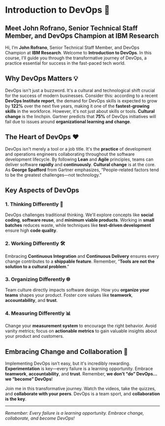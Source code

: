 # Introduction to DevOps 🚀

## Meet John Rofrano, Senior Technical Staff Member, and DevOps Champion at IBM Research

Hi, I’m **John Rofrano**, Senior Technical Staff Member, and DevOps Champion at **IBM Research**. Welcome to **Introduction to DevOps**. In this course, I'll guide you through the transformative journey of DevOps, a practice essential for success in the fast-paced tech world.

## Why DevOps Matters 💡

DevOps isn't just a buzzword. It's a cultural and technological shift crucial for the success of modern businesses. Consider this: according to a recent **DevOps Institute report**, the demand for DevOps skills is expected to grow by **122%** over the next five years, making it one of the **fastest-growing skills** in the workforce. However, it's not just about skills or tools. **Cultural change** is the linchpin. Gartner predicts that **75%** of DevOps initiatives will fail due to issues around **organizational learning and change**.

## The Heart of DevOps ❤️

DevOps isn't merely a tool or a job title. It's the **practice** of development and operations engineers collaborating throughout the software development lifecycle. By following **Lean** and **Agile** principles, teams can deliver software **rapidly** and **continuously**. **Cultural change** is at the core. As **George Spafford** from Gartner emphasizes, “People-related factors tend to be the greatest challenges—not technology.”

## Key Aspects of DevOps

### 1. **Thinking Differently 🤔**

DevOps challenges traditional thinking. We'll explore concepts like **social coding**, **software reuse**, and **minimum viable products**. Working in **small batches** reduces waste, while techniques like **test-driven development** ensure high **code quality**.

### 2. **Working Differently 🛠️**

Embracing **Continuous Integration** and **Continuous Delivery** ensures every change contributes to a **shippable feature**. Remember, “**Tools are not the solution to a cultural problem**.”

### 3. **Organizing Differently 🌐**

Team culture directly impacts software design. How you **organize your teams** shapes your product. Foster core values like **teamwork**, **accountability**, and **trust**.

### 4. **Measuring Differently 📊**

Change your **measurement system** to encourage the right behavior. Avoid vanity metrics; focus on **actionable metrics** to gain valuable insights about your product and customers.

## Embracing Change and Collaboration 👥

Implementing DevOps isn’t easy, but it's incredibly rewarding. **Experimentation** is key—every failure is a learning opportunity. Embrace **teamwork**, **accountability**, and **trust**. Remember, **we don’t “do” DevOps… we “become” DevOps**!

Join me in this transformative journey. Watch the videos, take the quizzes, and **collaborate with your peers**. DevOps is a team sport, and **collaboration is the key**.

---

*Remember: Every failure is a learning opportunity. Embrace change, collaborate, and become DevOps!*
